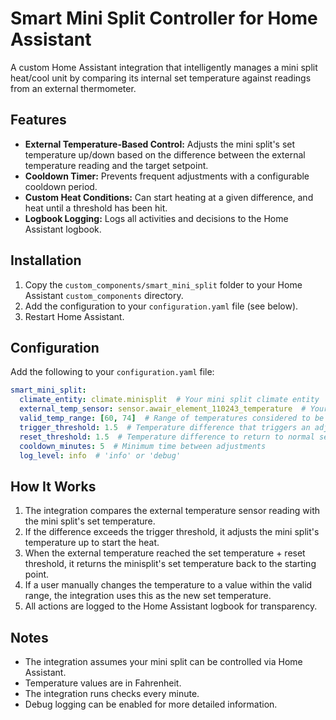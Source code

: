 # Smart Mini Split Controller for Home Assistant

A custom Home Assistant integration that intelligently manages a mini split heat/cool unit by comparing its internal set temperature against readings from an external thermometer.

## Features

- **External Temperature-Based Control:** Adjusts the mini split's set temperature up/down based on the difference between the external temperature reading and the target setpoint.
- **Cooldown Timer:** Prevents frequent adjustments with a configurable cooldown period.
- **Custom Heat Conditions:** Can start heating at a given difference, and heat until a threshold has been hit.
- **Logbook Logging:** Logs all activities and decisions to the Home Assistant logbook.

## Installation

1. Copy the `custom_components/smart_mini_split` folder to your Home Assistant `custom_components` directory.
2. Add the configuration to your `configuration.yaml` file (see below).
3. Restart Home Assistant.

## Configuration

Add the following to your `configuration.yaml` file:

```yaml
smart_mini_split:
  climate_entity: climate.minisplit  # Your mini split climate entity
  external_temp_sensor: sensor.awair_element_110243_temperature  # Your external temperature sensor
  valid_temp_range: [60, 74]  # Range of temperatures considered to be manually set. Ranges outside this are considered set by automation.
  trigger_threshold: 1.5  # Temperature difference that triggers an adjustment (degrees F)
  reset_threshold: 1.5  # Temperature difference to return to normal setpoint (degrees F)
  cooldown_minutes: 5  # Minimum time between adjustments
  log_level: info  # 'info' or 'debug'
```

## How It Works

1. The integration compares the external temperature sensor reading with the mini split's set temperature.
2. If the difference exceeds the trigger threshold, it adjusts the mini split's temperature up to start the heat.
3. When the external temperature reached the set temperature + reset threshold, it returns the minisplit's set temperature back to the starting point.
4. If a user manually changes the temperature to a value within the valid range, the integration uses this as the new set temperature.
5. All actions are logged to the Home Assistant logbook for transparency.

## Notes

- The integration assumes your mini split can be controlled via Home Assistant.
- Temperature values are in Fahrenheit.
- The integration runs checks every minute.
- Debug logging can be enabled for more detailed information.
